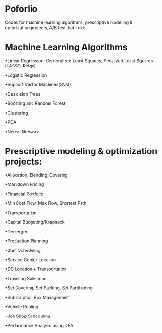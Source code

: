 # Poforlio
Codes for machine learning algorithms, prescriptive modeling &amp; optimization projects, A/B test that I did:

# Machine Learning Algorithms
•Linear Regression: Gerneralized Least Squares, Penalized Least Squares (LASSO, Ridge)

•Logistic  Regression

•Support Vector Machines(SVM)

•Desicision Trees

•Boosting and Random Forest

•Clustering

•PCA

•Neural Network

# Prescriptive modeling &amp; optimization projects:

•Allocation, Blending, Covering 

•Markdown Pricing 

•Financial Portfolio 

•Min Cost Flow, Max Flow, Shortest Path 

•Transportation 

•Capital Budgeting/Knapsack 

•Demerger 

•Production Planning 

•Staff Scheduling 

•Service Center Location 

•DC Location + Transportation 

•Traveling Salesman 

•Set Covering, Set Packing, Set Partitioning 

•Subscription Box Management 

•Vehicle Routing 

•Job Shop Scheduling 

•Performance Analysis using DEA
